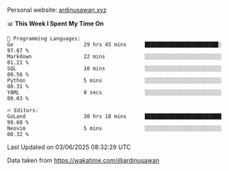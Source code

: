 Personal website: [ardinusawan.xyz](https://ardinusawan.xyz)

<!--START_SECTION:waka-->
📊 **This Week I Spent My Time On** 

```text
💬 Programming Languages: 
Go                       29 hrs 45 mins      ████████████████████████░   97.87 % 
Markdown                 22 mins             ░░░░░░░░░░░░░░░░░░░░░░░░░   01.21 % 
SQL                      10 mins             ░░░░░░░░░░░░░░░░░░░░░░░░░   00.56 % 
Python                   5 mins              ░░░░░░░░░░░░░░░░░░░░░░░░░   00.31 % 
YAML                     0 secs              ░░░░░░░░░░░░░░░░░░░░░░░░░   00.03 % 

🔥 Editors: 
GoLand                   30 hrs 18 mins      █████████████████████████   99.68 % 
Neovim                   5 mins              ░░░░░░░░░░░░░░░░░░░░░░░░░   00.32 % 
```


 Last Updated on 03/06/2025 08:32:29 UTC
<!--END_SECTION:waka-->
Data taken from https://wakatime.com/@ardinusawan
